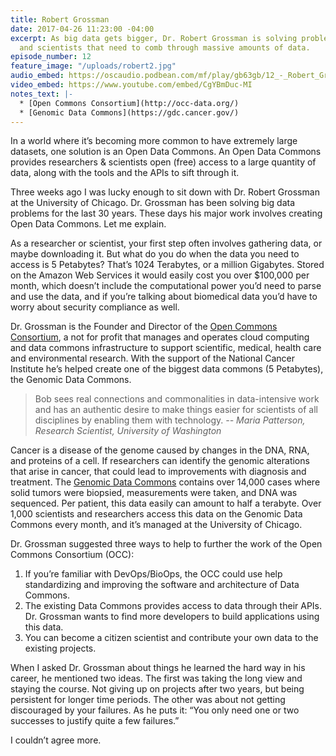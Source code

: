 ```yaml
---
title: Robert Grossman
date: 2017-04-26 11:23:00 -04:00
excerpt: As big data gets bigger, Dr. Robert Grossman is solving problems for researchers
  and scientists that need to comb through massive amounts of data.
episode_number: 12
feature_image: "/uploads/robert2.jpg"
audio_embed: https://oscaudio.podbean.com/mf/play/gb63gb/12_-_Robert_Grossman_-_Open_SourceCraft.mp3
video_embed: https://www.youtube.com/embed/CgYBmDuc-MI
notes_text: |-
  * [Open Commons Consortium](http://occ-data.org/)
  * [Genomic Data Commons](https://gdc.cancer.gov/)
---
```


In a world where it’s becoming more common to have extremely large datasets, one solution is an Open Data Commons.  An Open Data Commons provides researchers & scientists open (free) access to a large quantity of data, along with the tools and the APIs to sift through it. 

Three weeks ago I was lucky enough to sit down with Dr. Robert Grossman at the University of Chicago.  Dr. Grossman has been solving big data problems for the last 30 years. These days his major work involves creating Open Data Commons.  Let me explain.

As a researcher or scientist, your first step often involves gathering data, or maybe downloading it.  But what do you do when the data you need to access is 5 Petabytes? That’s 1024 Terabytes, or a million Gigabytes.   Stored on the Amazon Web Services it would easily cost you over $100,000 per month, which doesn’t include the computational power you’d need to parse and use the data, and if you’re talking about biomedical data you’d have to worry about security compliance as well.  

Dr. Grossman is the Founder and Director of the [Open Commons Consortium](http://occ-data.org/), a not for profit that manages and operates cloud computing and data commons infrastructure to support scientific, medical, health care and environmental research.  With the support of the National Cancer Institute he’s helped create one of the biggest data commons (5 Petabytes), the Genomic Data Commons.  

> Bob sees real connections and commonalities in data-intensive work and has an authentic desire to make things easier for scientists of all disciplines by enabling them with technology.
><cite>--  Maria Patterson, Research Scientist, University of Washington</cite>

Cancer is a disease of the genome caused by changes in the DNA, RNA, and proteins of a cell.  If researchers can identify the genomic alterations that arise in cancer, that could lead to improvements with diagnosis and treatment.  The [Genomic Data Commons](https://gdc.cancer.gov/) contains over 14,000 cases where solid tumors were biopsied, measurements were taken, and DNA was sequenced.  Per patient, this data easily can amount to half a terabyte.  Over 1,000 scientists and researchers access this data on the Genomic Data Commons every month, and it’s managed at the University of Chicago.

Dr. Grossman suggested three ways to help to further the work of the Open Commons Consortium (OCC):

1. If you’re familiar with DevOps/BioOps, the OCC could use help standardizing and improving the software and architecture of Data Commons.
2. The existing Data Commons provides access to data through their APIs.  Dr. Grossman wants to find more developers to build applications using this data.
3. You can become a citizen scientist and contribute your own data to the existing projects.

When I asked Dr. Grossman about things he learned the hard way in his career, he mentioned two ideas.  The first was taking the long view and staying the course.  Not giving up on projects after two years, but being persistent for longer time periods.  The other was about not getting discouraged by your failures.  As he puts it: “You only need one or two successes to justify quite a few failures.”

I couldn’t agree more.
